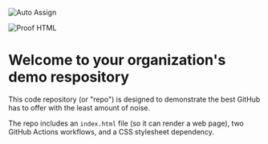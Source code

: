 ![Auto Assign](https://github.com/16th-network-study/demo-repository/actions/workflows/auto-assign.yml/badge.svg)

![Proof HTML](https://github.com/16th-network-study/demo-repository/actions/workflows/proof-html.yml/badge.svg)

# Welcome to your organization's demo respository
This code repository (or "repo") is designed to demonstrate the best GitHub has to offer with the least amount of noise.

The repo includes an `index.html` file (so it can render a web page), two GitHub Actions workflows, and a CSS stylesheet dependency.

